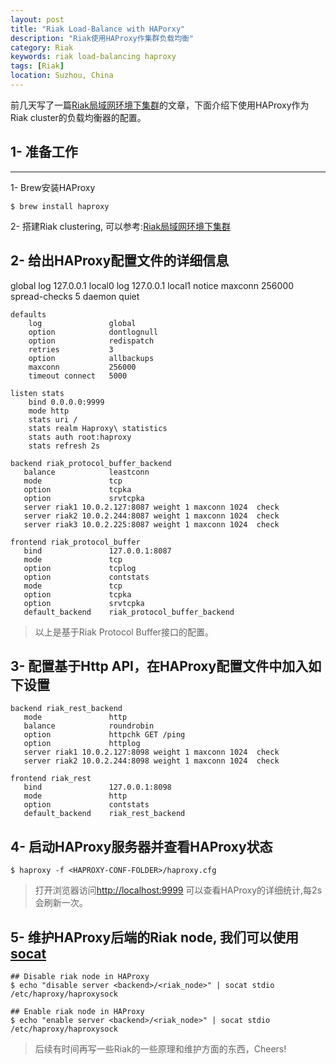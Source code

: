 ```yaml
---
layout: post
title: "Riak Load-Balance with HAPorxy"
description: "Riak使用HAProxy作集群负载均衡"
category: Riak
keywords: riak load-balancing haproxy
tags: [Riak] 
location: Suzhou, China
---
```


前几天写了一篇[Riak局域网环境下集群](http://timtang.me/blog/2013/10/26/riak-clustering-in-lan)的文章，下面介绍下使用HAProxy作为Riak cluster的负载均衡器的配置。

## 1- 准备工作
---

1- Brew安装HAProxy

    $ brew install haproxy

2- 搭建Riak clustering, 可以参考:[Riak局域网环境下集群](http://timtang.me/blog/2013/10/26/riak-clustering-in-lan)

## 2- 给出HAProxy配置文件的详细信息

   global
        log 127.0.0.1     local0
        log 127.0.0.1     local1 notice
        maxconn           256000
        spread-checks     5
        daemon
        quiet

    defaults
        log               global
        option            dontlognull
        option            redispatch
        retries           3
        option            allbackups
        maxconn           256000
        timeout connect   5000
        
    listen stats
        bind 0.0.0.0:9999
        mode http
        stats uri /
        stats realm Haproxy\ statistics
        stats auth root:haproxy
        stats refresh 2s

    backend riak_protocol_buffer_backend
       balance            leastconn
       mode               tcp
       option             tcpka
       option             srvtcpka
       server riak1 10.0.2.127:8087 weight 1 maxconn 1024  check
       server riak2 10.0.2.244:8087 weight 1 maxconn 1024  check
       server riak3 10.0.2.225:8087 weight 1 maxconn 1024  check

    frontend riak_protocol_buffer
       bind               127.0.0.1:8087
       mode               tcp
       option             tcplog
       option             contstats
       mode               tcp
       option             tcpka
       option             srvtcpka
       default_backend    riak_protocol_buffer_backend
 
> 以上是基于Riak Protocol Buffer接口的配置。

## 3- 配置基于Http API，在HAProxy配置文件中加入如下设置

    backend riak_rest_backend
       mode               http
       balance            roundrobin
       option             httpchk GET /ping
       option             httplog
       server riak1 10.0.2.127:8098 weight 1 maxconn 1024  check
       server riak2 10.0.2.244:8098 weight 1 maxconn 1024  check

    frontend riak_rest
       bind               127.0.0.1:8098
       mode               http
       option             contstats
       default_backend    riak_rest_backend

## 4- 启动HAProxy服务器并查看HAProxy状态

    $ haproxy -f <HAPROXY-CONF-FOLDER>/haproxy.cfg

> 打开浏览器访问[http://localhost:9999](http://localhost:9999) 可以查看HAProxy的详细统计,每2s会刷新一次。

## 5- 维护HAProxy后端的Riak node, 我们可以使用[socat](http://www.dest-unreach.org/socat/)
    
    ## Disable riak node in HAProxy
    $ echo "disable server <backend>/<riak_node>" | socat stdio /etc/haproxy/haproxysock

    ## Enable riak node in HAProxy
    $ echo "enable server <backend>/<riak_node>" | socat stdio /etc/haproxy/haproxysock

> 后续有时间再写一些Riak的一些原理和维护方面的东西，Cheers!
